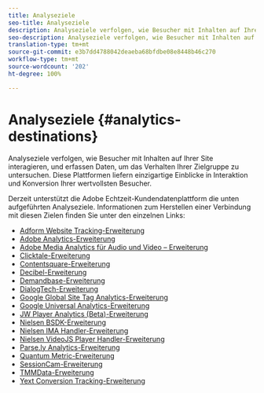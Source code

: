 ```yaml
---
title: Analyseziele
seo-title: Analyseziele
description: Analyseziele verfolgen, wie Besucher mit Inhalten auf Ihrer Site interagieren, und erfassen Daten, um das Verhalten Ihrer Zielgruppe zu untersuchen. Diese Plattformen liefern einzigartige Einblicke in Interaktion und Konversion Ihrer wertvollsten Besucher.
seo-description: Analyseziele verfolgen, wie Besucher mit Inhalten auf Ihrer Site interagieren, und erfassen Daten, um das Verhalten Ihrer Zielgruppe zu untersuchen. Diese Plattformen liefern einzigartige Einblicke in Interaktion und Konversion Ihrer wertvollsten Besucher.
translation-type: tm+mt
source-git-commit: e3b7dd4788042deaeba68bfdbe08e8448b46c270
workflow-type: tm+mt
source-wordcount: '202'
ht-degree: 100%

---
```



# Analyseziele {#analytics-destinations}

Analyseziele verfolgen, wie Besucher mit Inhalten auf Ihrer Site interagieren, und erfassen Daten, um das Verhalten Ihrer Zielgruppe zu untersuchen. Diese Plattformen liefern einzigartige Einblicke in Interaktion und Konversion Ihrer wertvollsten Besucher.

Derzeit unterstützt die Adobe Echtzeit-Kundendatenplattform die unten aufgeführten Analyseziele. Informationen zum Herstellen einer Verbindung mit diesen Zielen finden Sie unter den einzelnen Links:

* [Adform Website Tracking-Erweiterung](/help/rtcdp/destinations/adform-extension.md)
* [Adobe Analytics-Erweiterung](/help/rtcdp/destinations/adobe-analytics-extension.md)
* [Adobe Media Analytics für Audio und Video – Erweiterung](/help/rtcdp/destinations/adobe-video-analytics-extension.md)
* [Clicktale-Erweiterung](/help/rtcdp/destinations/clicktale-extension.md)
* [Contentsquare-Erweiterung](/help/rtcdp/destinations/contentsquare-extension.md)
* [Decibel-Erweiterung](/help/rtcdp/destinations/decibel-extension.md)
* [Demandbase-Erweiterung](/help/rtcdp/destinations/demandbase-extension.md)
* [DialogTech-Erweiterung](/help/rtcdp/destinations/dialogtech-extension.md)
* [Google Global Site Tag Analytics-Erweiterung](/help/rtcdp/destinations/gtag-analytics-extension.md)
* [Google Universal Analytics-Erweiterung](/help/rtcdp/destinations/google-universal-analytics-extension.md)
* [JW Player Analytics (Beta)-Erweiterung](/help/rtcdp/destinations/jw-player-analytics-extension.md)
* [Nielsen BSDK-Erweiterung](nielsen-bsdk-extension.md)
* [Nielsen IMA Handler-Erweiterung](nielsen-ima-extension.md)
* [Nielsen VideoJS Player Handler-Erweiterung](nielsen-videojs-extension.md)
* [Parse.ly Analytics-Erweiterung](parsely-extension.md)
* [Quantum Metric-Erweiterung](quantum-metric-extension.md)
* [SessionCam-Erweiterung](sessioncam-extension.md)
* [TMMData-Erweiterung](tmmdata-extension.md)
* [Yext Conversion Tracking-Erweiterung](yext-extension.md)
